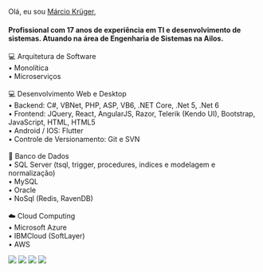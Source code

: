 Olá, eu sou [Márcio Krüger](https://github.com/marciokgr), 

#### Profissional com 17 anos de experiência em TI e desenvolvimento de sistemas. Atuando na área de Engenharia de Sistemas na Ailos.

💻 Arquitetura de Software
<br/>
 • Monolítica
<br/>
 • Microserviços
<br/><br/>
💻 Desenvolvimento Web e Desktop
<br/>
 • Backend: C#, VBNet, PHP, ASP, VB6, .NET Core, .Net 5, .Net 6 
 <br/>
 • Frontend: JQuery, React, AngularJS, Razor, Telerik (Kendo UI), Bootstrap, JavaScript, HTML, HTML5
 <br/>
 • Android / IOS: Flutter
 <br/>
 • Controle de Versionamento: Git e SVN 
<br/><br/>
🎲 Banco de Dados
<br/>
 • SQL Server (tsql, trigger, procedures, indices e modelagem e normalização)
 <br/>
 • MySQL
 <br/>
 • Oracle
 <br/>
 • NoSql (Redis, RavenDB)
<br/><br/>
☁️ Cloud Computing
<br/>
 • Microsoft Azure
 <br/>
 • IBMCloud (SoftLayer)
 <br/>
 • AWS

<div>
  <a href="https://www.linkedin.com/in/marciokgr/" target="_blank"><img src="https://img.shields.io/badge/-LinkedIn-%230077B5?style=for-the-badge&logo=linkedin&logoColor=white" target="_blank"></a> 
<a href="https://www.instagram.com/marciokgr" target="_blank"><img src="https://img.shields.io/badge/-Instagram-%23E4405F?style=for-the-badge&logo=instagram&logoColor=white" target="_blank"></a> 
<a href="https://api.whatsapp.com/send?phone=55047999230489" target="_blank"><img src="https://img.shields.io/badge/-Whatsapp-Ibe25?style=for-the-badge&logo=whatsapp&logoColor=white" target="_blank"></a>
   <a href = "mailto:marcio.kgr@gmail.com?subject='Contato github'"><img src="https://img.shields.io/badge/-Email-%23333?style=for-the-badge&logo=gmail&logoColor=white" target="_blank"></a>
</div>
